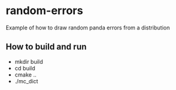 # random-errors
Example of how to draw random panda errors from a distribution

## How to build and run
* mkdir build
* cd build
* cmake ..
* ./mc_dict
